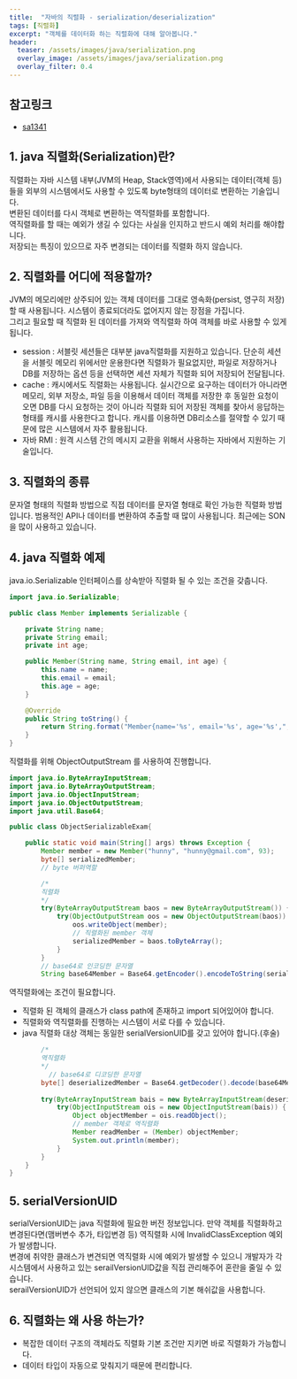 ```yaml
---
title:  "자바의 직렬화 - serialization/deserialization"
tags: [직렬화]
excerpt: "객체를 데이터화 하는 직렬화에 대해 알아봅니다."
header:
  teaser: /assets/images/java/serialization.png
  overlay_image: /assets/images/java/serialization.png
  overlay_filter: 0.4
---
```


## 참고링크
+ [sa1341](https://velog.io/@sa1341/Java-%EC%A7%81%EB%A0%AC%ED%99%94%EB%A5%BC-%ED%95%98%EB%8A%94-%EC%9D%B4%EC%9C%A0%EA%B0%80-%EB%AC%B4%EC%97%87%EC%9D%BC%EA%B9%8C)

## 1. java 직렬화(Serialization)란?
직렬화는 자바 시스템 내부(JVM의 Heap, Stack영역)에서 사용되는 데이터(객체 등)들을 외부의 시스템에서도 사용할 수 있도록 byte형태의 데이터로 변환하는 기술입니다.  
변환된 데이터를 다시 객체로 변환하는 역직렬화를 포함합니다.  
역직렬화를 할 때는 예외가 생길 수 있다는 사실을 인지하고 반드시 예외 처리를 해야합니다.  
저장되는 특징이 있으므로 자주 변경되는 데이터를 직렬화 하지 않습니다.  


## 2. 직렬화를 어디에 적용할까?
JVM의 메모리에만 상주되어 있는 객체 데이터를 그대로 영속화(persist, 영구히 저장)할 때 사용됩니다. 시스템이 종료되더라도 없어지지 않는 장점을 가집니다.  
그리고 필요할 때 직렬화 된 데이터를 가져와 역직렬화 하여 객체를 바로 사용할 수 있게 됩니다.  

- session : 서블릿 세션들은 대부분 java직렬화를 지원하고 있습니다. 단순히 세션을 서블릿 메모리 위에서만 운용한다면 직렬화가 필요없지만, 파일로 저장하거나 DB를 저장하는 옵션 등을 선택하면 세션 자체가 직렬화 되어 저장되어 전달됩니다.
- cache : 캐시에서도 직렬화는 사용됩니다. 실시간으로 요구하는 데이터가 아니라면 메모리, 외부 저장소, 파일 등을 이용해서 데이터 객체를 저장한 후 동일한 요청이 오면 DB를 다시 요청하는 것이 아니라 직렬화 되어 저장된 객체를 찾아서 응답하는 형태를 캐시를 사용한다고 합니다. 캐시를 이용하면 DB리소스를 절약할 수 있기 때문에 많은 시스템에서 자주 활용됩니다. 
- 자바 RMI : 원격 시스템 간의 메시지 교환을 위해서 사용하는 자바에서 지원하는 기술입니다.

## 3. 직렬화의 종류
문자열 형태의 직렬화 방법으로 직접 데이터를 문자열 형태로 확인 가능한 직렬화 방법입니다. 범용적인 API나 데이터를 변환하여 추출할 때 많이 사용됩니다. 최근에는 SON을 많이 사용하고 있습니다.  

## 4. java 직렬화 예제
java.io.Serializable 인터페이스를 상속받아 직렬화 될 수 있는 조건을 갖춥니다.  

```java
import java.io.Serializable;

public class Member implements Serializable {

    private String name;
    private String email;
    private int age;

    public Member(String name, String email, int age) {
        this.name = name;
        this.email = email;
        this.age = age;
    }

    @Override
    public String toString() {
        return String.format("Member{name='%s', email='%s', age='%s',", name, email, age);
    }
}
```

직렬화를 위해 ObjectOutputStream 를 사용하여 진행합니다.  

```java
import java.io.ByteArrayInputStream;
import java.io.ByteArrayOutputStream;
import java.io.ObjectInputStream;
import java.io.ObjectOutputStream;
import java.util.Base64;

public class ObjectSerializableExam{

    public static void main(String[] args) throws Exception {
        Member member = new Member("hunny", "hunny@gmail.com", 93);
        byte[] serializedMember;
        // byte 버퍼역할

        /*
        직렬화
        */
        try(ByteArrayOutputStream baos = new ByteArrayOutputStream()) {
            try(ObjectOutputStream oos = new ObjectOutputStream(baos)) {
                oos.writeObject(member);
                // 직렬화된 member 객체
                serializedMember = baos.toByteArray();
            }
        }
        // base64로 인코딩한 문자열
        String base64Member = Base64.getEncoder().encodeToString(serializedMember);

```

역직렬화에는 조건이 필요합니다.  
- 직렬화 된 객체의 클래스가 class path에 존재하고 import 되어있어야 합니다.
- 직렬화와 역직렬화를 진행하는 시스템이 서로 다를 수 있습니다.
- java 직렬화 대상 객체는 동일한 serialVersionUID를 갖고 있어야 합니다.(후술)

```java
        /*
        역직렬화
        */
          // base64로 디코딩한 문자열
        byte[] deserializedMember = Base64.getDecoder().decode(base64Member);
        
        try(ByteArrayInputStream bais = new ByteArrayInputStream(deserializedMember)) {
            try(ObjectInputStream ois = new ObjectInputStream(bais)) {
                Object objectMember = ois.readObject();
                // member 객체로 역직렬화
                Member readMember = (Member) objectMember;
                System.out.println(member);
            }
        }
    }
}
```

## 5. serialVersionUID
serialVersionUID는 java 직렬화에 필요한 버전 정보입니다. 만약 객체를 직렬화하고 변경된다면(맴버변수 추가, 타입변경 등) 역직렬화 시에 InvalidClassException 예외가 발생합니다.  
변경에 취약한 클래스가 변견되면 역직렬화 시에 예외가 발생할 수 있으니 개발자가 각 시스템에서 사용하고 있는 serailVersionUID값을 직접 관리해주어 혼란을 줄일 수 있습니다.  
serailVersionUID가 선언되어 있지 않으면 클래스의 기본 해쉬값을 사용합니다.  

## 6. 직렬화는 왜 사용 하는가?
- 복잡한 데이터 구조의 객체라도 직렬화 기본 조건만 지키면 바로 직렬화가 가능합니다.
- 데이터 타입이 자동으로 맞춰지기 때문에 편리합니다.
